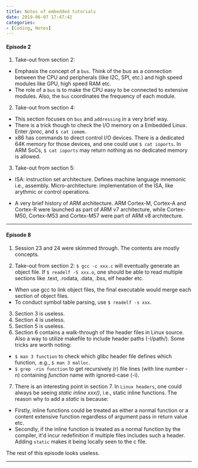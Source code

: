 ```yaml
---
title: Notes of embedded tutorials
date: 2019-06-07 17:47:42
categories:
- [Coding, Notes]
---
```


#### **Episode 2**

1. Take-out from section 2:

* Emphasis the concept of a `bus`. Think of the bus as a connection between the CPU and peripherals (like I2C, SPI, etc.) and high speed modules like GPU, high speed RAM etc. 
* The role of a `bus` is to make the CPU easy to be connected to extensive modules. Also, the `bus` coordinates the frequency of each module.

2. Take-out from section 4:

* This section focuses on `bus` and `addressing` in a very brief way.
* There is a trick though to check the I/O memory on a Embedded Linux. Enter */proc*, and `$ cat iomem`.
* x86 has commands to direct control I/O devices. There is a dedicated 64K memory for those devices, and one could use `$ cat ioports`. In ARM SoCs, `$ cat ioports` may return nothing as no dedicated memory is allowed.

3. Take-out from section 5:

* ISA: instruction set architecture. Defines machine language mnemonic i.e., assembly. Micro-architecture: implementation of the ISA, like arythmic or control operations.

* A very brief history of ARM architecture. ARM Cortex-M, Cortex-A and Cortex-R were launched as part of ARM v7 architecture, while Cortex-M50, Cortex-M53 and Cortex-M57 were part of ARM v8 architecture.

***

#### **Episode 8**

1. Session 23 and 24 were skimmed through. The contents are mostly concepts.

2. Take-out from section 2:
`$ gcc -c xxx.c` will eventually generate an object file. If `$ readelf -S xxx.o`, one should be able to read multiple sections like .text, .rodata, .data, .bss, elf header etc. 
* When use gcc to link object files, the final executable would merge each section of object files.
* To conduct symbol table parsing, use `$ readelf -s xxx`.

3. Section 3 is useless.
4. Section 4 is useless.
5. Section 5 is useless.
6. Section 6 contains a walk-through of the header files in Linux source. Also a way to utilize makefile to include header paths (-I/path/). Some tricks are worth noting:
- `$ man 3 function` to check which glibc header file defines which function, .e.g., `$ man 3 malloc`.
- `$ grep -rin function` to get recursively (r) file lines (with line number -n) containing *function* name with ignored-case (-i).

7. There is an interesting point in section 7. In `Linux headers`, one could always be seeing *static inline xxx()*, i.e., static inline functions. The reason why to add a *static* is because:

- Firstly, inline functions could be treated as either a normal function or a content extensive function regardless of argument pass in return value etc.
- Secondly, if the inline function is treated as a normal function by the compiler, it'd incur redefinition if multiple files includes such a header. Adding `static` makes it being locally seen to the c file.

The rest of this episode looks useless.

---
